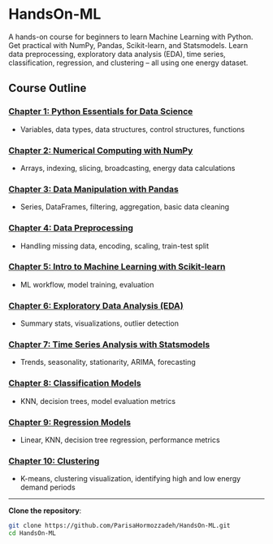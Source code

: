 # HandsOn-ML
A hands-on course for beginners to learn Machine Learning with Python. Get practical with NumPy, Pandas, Scikit-learn, and Statsmodels. Learn data preprocessing, exploratory data analysis (EDA), time series, classification, regression, and clustering – all using one energy dataset.

## Course Outline

### [Chapter 1: Python Essentials for Data Science](https://github.com/ParisaHormozzadeh/Energy-ML-Course/blob/main/1-%20Chapter%201_Python%20Essentials%20for%20Data%20Science.ipynb)
- Variables, data types, data structures, control structures, functions

### [Chapter 2: Numerical Computing with NumPy](https://github.com/ParisaHormozzadeh/Energy-ML-Course/blob/main/2-%20Chapter%202_Numerical%20Computing%20with%20NumPy.ipynb)
- Arrays, indexing, slicing, broadcasting, energy data calculations

### [Chapter 3: Data Manipulation with Pandas](https://github.com/ParisaHormozzadeh/Energy-ML-Course/blob/main/3-%20Chapter%203_Data%20Manipulation%20with%20Pandas.ipynb)
- Series, DataFrames, filtering, aggregation, basic data cleaning

### [Chapter 4: Data Preprocessing](https://github.com/ParisaHormozzadeh/Energy-ML-Course/blob/main/4-%20Chapter%204_Data%20Preprocessing.ipynb)
- Handling missing data, encoding, scaling, train-test split

### [Chapter 5: Intro to Machine Learning with Scikit-learn](https://github.com/ParisaHormozzadeh/Energy-ML-Course/blob/main/5-%20Chapter%205_%20Intro%20to%20Machine%20Learning%20with%20Scikit-learn.ipynb)
- ML workflow, model training, evaluation

### [Chapter 6: Exploratory Data Analysis (EDA)](https://github.com/ParisaHormozzadeh/Energy-ML-Course/blob/main/6-%20Chapter%206_Exploratory%20Data%20Analysis%20(EDA).ipynb)
- Summary stats, visualizations, outlier detection

### [Chapter 7: Time Series Analysis with Statsmodels](https://github.com/ParisaHormozzadeh/Energy-ML-Course/blob/main/7-%20Chapter%207_Time%20Series%20Analysis%20with%20Statsmodels.ipynb)
- Trends, seasonality, stationarity, ARIMA, forecasting

### [Chapter 8: Classification Models](https://github.com/ParisaHormozzadeh/Energy-ML-Course/blob/main/8-%20Chapter%208_Classification%20Models.ipynb)
- KNN, decision trees, model evaluation metrics

### [Chapter 9: Regression Models](https://github.com/ParisaHormozzadeh/Energy-ML-Course/blob/main/9-%20Chapter%209_Regression%20Models.ipynb)
- Linear, KNN, decision tree regression, performance metrics

### [Chapter 10: Clustering](https://github.com/ParisaHormozzadeh/Energy-ML-Course/blob/main/10-%20%20Chapter%2010_Clustering.ipynb)
- K-means, clustering visualization, identifying high and low energy demand periods

---

**Clone the repository**:
```bash
git clone https://github.com/ParisaHormozzadeh/HandsOn-ML.git
cd HandsOn-ML

